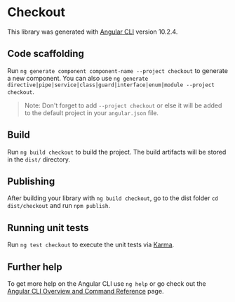 # Checkout

This library was generated with [Angular CLI](https://github.com/angular/angular-cli) version 10.2.4.

## Code scaffolding

Run `ng generate component component-name --project checkout` to generate a new component. You can also use `ng generate directive|pipe|service|class|guard|interface|enum|module --project checkout`.
> Note: Don't forget to add `--project checkout` or else it will be added to the default project in your `angular.json` file. 

## Build

Run `ng build checkout` to build the project. The build artifacts will be stored in the `dist/` directory.

## Publishing

After building your library with `ng build checkout`, go to the dist folder `cd dist/checkout` and run `npm publish`.

## Running unit tests

Run `ng test checkout` to execute the unit tests via [Karma](https://karma-runner.github.io).

## Further help

To get more help on the Angular CLI use `ng help` or go check out the [Angular CLI Overview and Command Reference](https://angular.io/cli) page.
